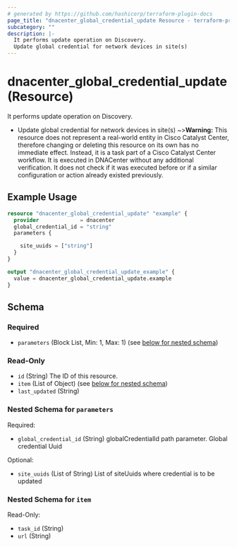 ```yaml
---
# generated by https://github.com/hashicorp/terraform-plugin-docs
page_title: "dnacenter_global_credential_update Resource - terraform-provider-dnacenter"
subcategory: ""
description: |-
  It performs update operation on Discovery.
  Update global credential for network devices in site(s)
---
```


# dnacenter_global_credential_update (Resource)

It performs update operation on Discovery.

- Update global credential for network devices in site(s)
~>**Warning:**
This resource does not represent a real-world entity in Cisco Catalyst Center, therefore changing or deleting this resource on its own has no immediate effect.
Instead, it is a task part of a Cisco Catalyst Center workflow. It is executed in DNACenter without any additional verification. It does not check if it was executed before or if a similar configuration or action already existed previously.

## Example Usage

```terraform
resource "dnacenter_global_credential_update" "example" {
  provider             = dnacenter
  global_credential_id = "string"
  parameters {

    site_uuids = ["string"]
  }
}

output "dnacenter_global_credential_update_example" {
  value = dnacenter_global_credential_update.example
}
```

<!-- schema generated by tfplugindocs -->
## Schema

### Required

- `parameters` (Block List, Min: 1, Max: 1) (see [below for nested schema](#nestedblock--parameters))

### Read-Only

- `id` (String) The ID of this resource.
- `item` (List of Object) (see [below for nested schema](#nestedatt--item))
- `last_updated` (String)

<a id="nestedblock--parameters"></a>
### Nested Schema for `parameters`

Required:

- `global_credential_id` (String) globalCredentialId path parameter. Global credential Uuid

Optional:

- `site_uuids` (List of String) List of siteUuids where credential is to be updated


<a id="nestedatt--item"></a>
### Nested Schema for `item`

Read-Only:

- `task_id` (String)
- `url` (String)
